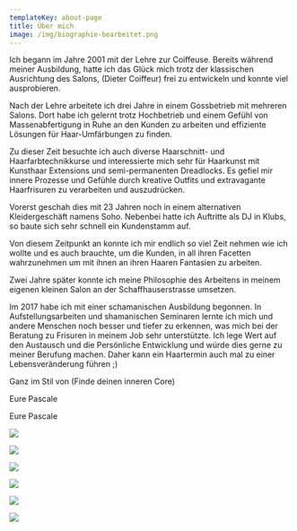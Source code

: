 ```yaml
---
templateKey: about-page
title: Über mich
image: /img/biographie-bearbeitet.png
---
```

Ich begann im Jahre 2001 mit der Lehre zur Coiffeuse. Bereits während meiner Ausbildung, hatte ich das Glück mich trotz der klassischen Ausrichtung des Salons, (Dieter Coiffeur) frei zu entwickeln und konnte viel ausprobieren.

Nach der Lehre arbeitete ich drei Jahre in einem Gossbetrieb mit mehreren Salons. Dort habe ich gelernt trotz Hochbetrieb und einem Gefühl von Massenabfertigung in Ruhe an den Kunden zu arbeiten und effiziente Lösungen für Haar-Umfärbungen zu finden. 

Zu dieser Zeit besuchte ich auch diverse Haarschnitt- und Haarfarbtechnikkurse und interessierte mich sehr für Haarkunst mit Kunsthaar Extensions und semi-permanenten Dreadlocks. Es gefiel mir innere Prozesse und Gefühle durch kreative Outfits und extravagante Haarfrisuren zu verarbeiten und auszudrücken.

Vorerst geschah dies mit 23 Jahren noch in einem alternativen Kleidergeschäft namens Soho. Nebenbei hatte ich Auftritte als DJ in Klubs, so baute sich sehr schnell ein Kundenstamm auf.

Von diesem Zeitpunkt an konnte ich mir endlich so viel Zeit nehmen wie ich wollte und es auch brauchte, um die Kunden, in all ihren Facetten wahrzunehmen um mit ihnen an ihren Haaren Fantasien zu arbeiten.

Zwei Jahre später konnte ich meine Philosophie des Arbeitens in meinem eigenen kleinen Salon an der Schaffhauserstrasse umsetzen.

Im 2017 habe ich mit einer schamanischen Ausbildung begonnen. In Aufstellungsarbeiten und shamanischen Seminaren lernte ich mich und andere Menschen noch besser und tiefer zu erkennen, was mich bei der Beratung zu Frisuren in meinem Job sehr unterstützte. Ich lege Wert auf den Austausch und die Persönliche Entwicklung und würde dies gerne zu meiner Berufung machen. Daher kann ein Haartermin auch mal zu einer Lebensveränderung führen ;) 

Ganz im Stil von (Finde deinen inneren Core)

Eure Pascale



Eure Pascale

![](/img/haircore_sws_386023_0.jpg)

![](/img/haircore_sws_386023_13.jpg)

![](/img/haircore_sws_386023_4_.jpg)

![](/img/haircore_sws_386023_4_1.jpg)

![](/img/haircore_sws_386023_4_2.jpg)

![](/img/haircore_sws_386023_4_4.jpg)
